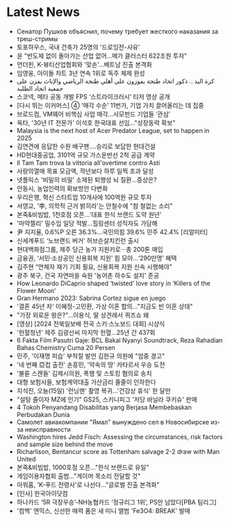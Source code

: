 # Latest News
-  Сенатор Пушков объяснил, почему требует жесткого наказания за треш-стримы
-  토포하우스, 국내 건축가 25명의 '드로잉전-사유'
-  윤 "반도체 없이 돌아가는 산업 없어…메가 클러스터 622조원 투자"
-  언더핀, K-뷰티산업협회와 '맞손'…베트남 진출 본격화
-  임영웅, 아이돌 차트 3년 연속 1위로 독주 체제 완성
-  كرة اليد .. ذكور اتحاد طنجة يفوزون على أهلي طنجة الرياضي والإناث يفزن على جمعية اتحاد الطلبة
-  스코넥, 메타 공동 개발 FPS ‘스트라이크러시’ 티저 영상 공개
-  [다시 뛰는 이커머스] ④ ‘매각 수순’ 11번가, 기업 가치 끌어올리는 데 집중
-  브로드컴, VM웨어 비핵심 사업 매각…사모펀드 기업들 ‘관심’
-  옥타, '30년 IT 전문가' 이석호 한국대표 선임…"성장동력 확보"
-  Malaysia is the next host of Acer Predator League, set to happen in 2025
-  김연견에 응답한 수원 배구팬….승리로 보답한 현대건설
-  HD현대중공업, 3101억 규모 가스운반선 2척 공급 계약
-  Il Tam Tam trova la vittoria all'overtime contro Asti
-  사랑의열매 목표 모금액, 작년보다 하루 일찍 초과 달성
-  넷플릭스 '비밀의 비밀' 소재된 퇴행성 뇌 질환…증상은?
-  안동시, 농업인력의 확보방안 다변화
-  우리은행, 혁신 스타트업 10개사에 100억원 규모 투자
-  서영교, '李, 의학적 근거 밝히라'는 안철수에 "참 철없는 소리"
-  본죽&비빔밥, 1천호점 오픈…‘대표 한식 브랜드 도약 원년’
-  '마약젤리' 밀수입 일당 적발…힐링센터 성직자도 가담해
-  尹 지지율, 0.6%P 오른 36.3%…국민의힘 39.6% 민주 42.4% [리얼미터]
-  신세계푸드 ‘노브랜드 버거’ 허브순살치킨런 출시
-  현대백화점그룹, 제주 당근 농가 지원키로···총 200톤 매입
-  금융권, ‘서민·소상공인 신용회복 지원’ 힘 모아…‘290만명’ 혜택
-  김주현 “연체자 재기 기회 필요, 신용회복 지원 신속 시행해야”
-  광주 북구, 건국 자연마을 숙원 '농어촌 하수도 설치' 준공
-  How Leonardo DiCaprio shaped ‘twisted’ love story in ‘Killers of the Flower Moon’
-  Gran Hermano 2023: Sabrina Cortez sigue en juego
-  '결혼 45년 차' 이혜정-고민환, 가상 이혼 합의…"지금도 반 이혼 상태"
-  "가장 외로운 왕은?"…이용식, 딸 상견례서 퀴즈쇼 왜
-  [영상] [2024 전북일보배 전국 스키·스노보드 대회] 시상식
-  '헌혈정년' 제주 김광선씨 마지막 헌혈…25년 간 437회
-  6 Fakta Film Pasutri Gaje: BCL Bakal Nyanyi Soundtrack, Reza Rahadian Bahas Chemistry Cuma 20 Persen
-  민주, '이재명 피습' 부적절 발언 김한규 의원에 "엄중 경고"
-  '네 번째 亞컵 출전' 손흥민, '약속의 땅' 카타르서 우승 도전
-  '불륜 스캔들' 김제시의원, 폭행 및 스토킹 혐의로 송치
-  대형 보험사들, 보험계약대출 가산금리 줄줄이 인하한다
-  지석진, 오늘(15일) '런닝맨' 촬영 복귀…'건강상 휴식' 한 달만
-  "설탕 줄이자 MZ에 인기" GS25, 스키니피그 '저당 바닐라 쿠키슈' 판매
-  4 Tokoh Penyandang Disabilitas yang Berjasa Membebaskan Perbudakan Dunia
-  Самолет авиакомпании "Ямал" вынуждено сел в Новосибирске из-за неисправности
-  Washington hires Jedd Fisch: Assessing the circumstances, risk factors and sample size behind the move
-  Richarlison, Bentancur score as Tottenham salvage 2-2 draw with Man United
-  본죽&비빔밥, 1000호점 오픈…"한식 브랜드로 유일"
-  게임이용자협회 출범…"게이머 목소리 전달할 것"
-  아워홈, 'K-푸드 전령사'로 나선다…"글로벌 진출 본격화"
-  [인사] 한국아이닷컴
-  하나카드 ‘5R 극장우승’-NH농협카드 ‘정규리그 1위’, PS만 남았다[PBA 팀리그]
-  '컴백' 엔믹스, 신선한 매력 품은 새 미니 앨범 'Fe3O4: BREAK' 발매
